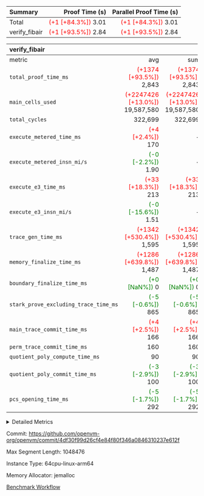 | Summary | Proof Time (s) | Parallel Proof Time (s) |
|:---|---:|---:|
| Total | <span style='color: red'>(+1 [+84.3%])</span> 3.01 | <span style='color: red'>(+1 [+84.3%])</span> 3.01 |
| verify_fibair | <span style='color: red'>(+1 [+93.5%])</span> 2.84 | <span style='color: red'>(+1 [+93.5%])</span> 2.84 |


| verify_fibair |||||
|:---|---:|---:|---:|---:|
|metric|avg|sum|max|min|
| `total_proof_time_ms ` | <span style='color: red'>(+1374 [+93.5%])</span> 2,843 | <span style='color: red'>(+1374 [+93.5%])</span> 2,843 | <span style='color: red'>(+1374 [+93.5%])</span> 2,843 | <span style='color: red'>(+1374 [+93.5%])</span> 2,843 |
| `main_cells_used     ` | <span style='color: red'>(+2247426 [+13.0%])</span> 19,587,580 | <span style='color: red'>(+2247426 [+13.0%])</span> 19,587,580 | <span style='color: red'>(+2247426 [+13.0%])</span> 19,587,580 | <span style='color: red'>(+2247426 [+13.0%])</span> 19,587,580 |
| `total_cycles        ` |  322,699 |  322,699 |  322,699 |  322,699 |
| `execute_metered_time_ms` | <span style='color: red'>(+4 [+2.4%])</span> 170 | -          | -          | -          |
| `execute_metered_insn_mi/s` | <span style='color: green'>(-0 [-2.2%])</span> 1.90 | -          | -          | -          |
| `execute_e3_time_ms  ` | <span style='color: red'>(+33 [+18.3%])</span> 213 | <span style='color: red'>(+33 [+18.3%])</span> 213 | <span style='color: red'>(+33 [+18.3%])</span> 213 | <span style='color: red'>(+33 [+18.3%])</span> 213 |
| `execute_e3_insn_mi/s` | <span style='color: green'>(-0 [-15.6%])</span> 1.51 | -          | <span style='color: green'>(-0 [-15.6%])</span> 1.51 | <span style='color: green'>(-0 [-15.6%])</span> 1.51 |
| `trace_gen_time_ms   ` | <span style='color: red'>(+1342 [+530.4%])</span> 1,595 | <span style='color: red'>(+1342 [+530.4%])</span> 1,595 | <span style='color: red'>(+1342 [+530.4%])</span> 1,595 | <span style='color: red'>(+1342 [+530.4%])</span> 1,595 |
| `memory_finalize_time_ms` | <span style='color: red'>(+1286 [+639.8%])</span> 1,487 | <span style='color: red'>(+1286 [+639.8%])</span> 1,487 | <span style='color: red'>(+1286 [+639.8%])</span> 1,487 | <span style='color: red'>(+1286 [+639.8%])</span> 1,487 |
| `boundary_finalize_time_ms` | <span style='color: green'>(+0 [NaN%])</span> 0 | <span style='color: green'>(+0 [NaN%])</span> 0 | <span style='color: green'>(+0 [NaN%])</span> 0 | <span style='color: green'>(+0 [NaN%])</span> 0 |
| `stark_prove_excluding_trace_time_ms` | <span style='color: green'>(-5 [-0.6%])</span> 865 | <span style='color: green'>(-5 [-0.6%])</span> 865 | <span style='color: green'>(-5 [-0.6%])</span> 865 | <span style='color: green'>(-5 [-0.6%])</span> 865 |
| `main_trace_commit_time_ms` | <span style='color: red'>(+4 [+2.5%])</span> 166 | <span style='color: red'>(+4 [+2.5%])</span> 166 | <span style='color: red'>(+4 [+2.5%])</span> 166 | <span style='color: red'>(+4 [+2.5%])</span> 166 |
| `perm_trace_commit_time_ms` |  160 |  160 |  160 |  160 |
| `quotient_poly_compute_time_ms` |  90 |  90 |  90 |  90 |
| `quotient_poly_commit_time_ms` | <span style='color: green'>(-3 [-2.9%])</span> 100 | <span style='color: green'>(-3 [-2.9%])</span> 100 | <span style='color: green'>(-3 [-2.9%])</span> 100 | <span style='color: green'>(-3 [-2.9%])</span> 100 |
| `pcs_opening_time_ms ` | <span style='color: green'>(-5 [-1.7%])</span> 292 | <span style='color: green'>(-5 [-1.7%])</span> 292 | <span style='color: green'>(-5 [-1.7%])</span> 292 | <span style='color: green'>(-5 [-1.7%])</span> 292 |



<details>
<summary>Detailed Metrics</summary>

|  | verify_program_compile_ms | total_cells | stark_prove_excluding_trace_time_ms | quotient_poly_compute_time_ms | quotient_poly_commit_time_ms | perm_trace_commit_time_ms | pcs_opening_time_ms | main_trace_commit_time_ms | app proof_time_ms |
| --- | --- | --- | --- | --- | --- | --- | --- | --- |
|  | 7 | 65,536 | 37 | 1 | 6 | 0 | 21 | 7 | 2,852 | 

| air_name | rows | quotient_deg | main_cols | interactions | constraints | cells |
| --- | --- | --- | --- | --- | --- | --- |
| AccessAdapterAir<2> |  | 2 |  | 5 | 12 |  | 
| AccessAdapterAir<4> |  | 2 |  | 5 | 12 |  | 
| AccessAdapterAir<8> |  | 2 |  | 5 | 12 |  | 
| FibonacciAir | 32,768 | 1 | 2 |  | 5 | 65,536 | 
| FriReducedOpeningAir |  | 2 |  | 39 | 71 |  | 
| JalRangeCheckAir |  | 2 |  | 9 | 14 |  | 
| NativePoseidon2Air<BabyBearParameters>, 1> |  | 2 |  | 136 | 572 |  | 
| PhantomAir |  | 2 |  | 3 | 5 |  | 
| ProgramAir |  | 1 |  | 1 | 4 |  | 
| VariableRangeCheckerAir |  | 1 |  | 1 | 4 |  | 
| VmAirWrapper<AluNativeAdapterAir, FieldArithmeticCoreAir> |  | 2 |  | 15 | 27 |  | 
| VmAirWrapper<BranchNativeAdapterAir, BranchEqualCoreAir<1> |  | 2 |  | 11 | 25 |  | 
| VmAirWrapper<NativeAdapterAir<2, 0>, PublicValuesCoreAir> |  | 2 |  | 11 | 29 |  | 
| VmAirWrapper<NativeLoadStoreAdapterAir<1>, NativeLoadStoreCoreAir<1> |  | 2 |  | 15 | 20 |  | 
| VmAirWrapper<NativeLoadStoreAdapterAir<4>, NativeLoadStoreCoreAir<4> |  | 2 |  | 15 | 20 |  | 
| VmAirWrapper<NativeVectorizedAdapterAir<4>, FieldExtensionCoreAir> |  | 2 |  | 15 | 27 |  | 
| VmConnectorAir |  | 2 |  | 5 | 11 |  | 
| VolatileBoundaryAir |  | 2 |  | 7 | 19 |  | 

| group | trace_gen_time_ms | total_proof_time_ms | total_cycles | total_cells | stark_prove_excluding_trace_time_ms | quotient_poly_compute_time_ms | quotient_poly_commit_time_ms | perm_trace_commit_time_ms | pcs_opening_time_ms | memory_finalize_time_ms | main_trace_commit_time_ms | main_cells_used | insns | generate_perm_trace_time_ms_time_ms | fri.log_blowup | execute_metered_time_ms | execute_metered_insn_mi/s | execute_e3_time_ms | execute_e3_insn_mi/s | boundary_finalize_time_ms |
| --- | --- | --- | --- | --- | --- | --- | --- | --- | --- | --- | --- | --- | --- | --- | --- | --- | --- | --- | --- | --- |
| verify_fibair | 1,595 | 2,843 | 322,699 | 62,474,410 | 865 | 90 | 100 | 160 | 292 | 1,487 | 166 | 19,587,580 | 322,700 | 53 | 1 | 170 | 1.90 | 213 | 1.51 | 0 | 

| group | air_name | rows | prep_cols | perm_cols | main_cols | cells |
| --- | --- | --- | --- | --- | --- | --- |
| verify_fibair | AccessAdapterAir<2> | 131,072 |  | 16 | 11 | 3,538,944 | 
| verify_fibair | AccessAdapterAir<4> | 65,536 |  | 16 | 13 | 1,900,544 | 
| verify_fibair | AccessAdapterAir<8> | 128 |  | 16 | 17 | 4,224 | 
| verify_fibair | FriReducedOpeningAir | 2,048 |  | 84 | 27 | 227,328 | 
| verify_fibair | JalRangeCheckAir | 32,768 |  | 28 | 12 | 1,310,720 | 
| verify_fibair | NativePoseidon2Air<BabyBearParameters>, 1> | 32,768 |  | 312 | 398 | 23,265,280 | 
| verify_fibair | PhantomAir | 16,384 |  | 12 | 6 | 294,912 | 
| verify_fibair | ProgramAir | 8,192 |  | 8 | 10 | 147,456 | 
| verify_fibair | VariableRangeCheckerAir | 262,144 | 2 | 8 | 1 | 2,359,296 | 
| verify_fibair | VmAirWrapper<AluNativeAdapterAir, FieldArithmeticCoreAir> | 262,144 |  | 36 | 29 | 17,039,360 | 
| verify_fibair | VmAirWrapper<BranchNativeAdapterAir, BranchEqualCoreAir<1> | 32,768 |  | 28 | 23 | 1,671,168 | 
| verify_fibair | VmAirWrapper<NativeLoadStoreAdapterAir<1>, NativeLoadStoreCoreAir<1> | 65,536 |  | 40 | 21 | 3,997,696 | 
| verify_fibair | VmAirWrapper<NativeLoadStoreAdapterAir<4>, NativeLoadStoreCoreAir<4> | 32,768 |  | 40 | 27 | 2,195,456 | 
| verify_fibair | VmAirWrapper<NativeVectorizedAdapterAir<4>, FieldExtensionCoreAir> | 32,768 |  | 36 | 38 | 2,424,832 | 
| verify_fibair | VmConnectorAir | 2 | 1 | 16 | 5 | 42 | 
| verify_fibair | VolatileBoundaryAir | 65,536 |  | 20 | 12 | 2,097,152 | 

| group | trace_height_constraint | weighted_sum | threshold |
| --- | --- | --- | --- |
| verify_fibair | 0 | 1,085,444 | 2,013,265,921 | 
| verify_fibair | 1 | 5,411,200 | 2,013,265,921 | 
| verify_fibair | 2 | 542,722 | 2,013,265,921 | 
| verify_fibair | 3 | 5,476,612 | 2,013,265,921 | 
| verify_fibair | 4 | 65,536 | 2,013,265,921 | 
| verify_fibair | 5 | 12,851,850 | 2,013,265,921 | 

| trace_height_constraint | threshold |
| --- | --- |
| 0 | 2,013,265,921 | 

</details>


Commit: https://github.com/openvm-org/openvm/commit/4df30f99d26cf4e84f80f346a0846310237e612f

Max Segment Length: 1048476

Instance Type: 64cpu-linux-arm64

Memory Allocator: jemalloc

[Benchmark Workflow](https://github.com/openvm-org/openvm/actions/runs/15883133757)
